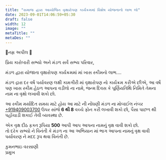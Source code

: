 ```yaml
---
title: "સમાજ દ્વારા આયોજિત વૃક્ષારોપણ કાર્યક્રમમાં વિશેષ યોજનાનો લાભ લો"
date: 2023-09-01T14:06:59+05:30
draft: false
width: 12
image: ""
metaTitle: ""
metaDes: ""
---
```

     

🙏નમ્ર અપીલ 🙏   

પ્રિય કારોબારી સભ્યો અને મંડળ સર્વે સભ્ય પરિવાર,           

મંડળ દ્વારા યોજાતા વૃક્ષારોપણ કાર્યક્રમમાં માં ખાસ સ્કીમનો લાભ....         

મંડળ દ્રારા દર વર્ષે પર્યાવરણ લક્ષી કામગીરી માં વૃક્ષારોપણ નો કાર્યક્રમ કરીએ છીએ, આ વર્ષે પણ ખાસ સ્કીમ હેઠળ આપના વડીલો ના નામે, જન્મ દિવસ કે પૂર્ણિયતિથિ નિમિતે તેમના નામ ના વૃક્ષો લખાવી શકો છો.     

આ સ્કીમ મર્યાદિત સમય માટે હોય આ માટે ની નોંધણી મંડળ ના મોબાઈલ નંબર [+919409003700](tel:+919409003700) ઉપર સાંજે **6 થી 8** વચ્ચે ફોન કરી લખાવી શકો છો, પૈસા પાછળ થી પહોંચાડી શકાઈ તેવી વ્યવસ્થા છે.     
     
એક વૃક્ષ દીઠ ફક્ત રૂપિયા **500** આપી આપ આપના નામનું વૃક્ષ વાવી શકો છો.     
તો દરેક સભ્યો ને વિનંતી કે મંડળ ના આ અભિયાન માં ભાગ  આપના નામનું વૃક્ષ વાવી પર્યાવરણ ને મદદ રૂપ થવા વિનંતી છે.     
      
કુમનભાઇ વરસાણી       
પ્રમુખ
